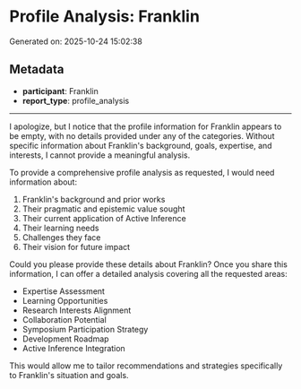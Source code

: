 # Profile Analysis: Franklin

Generated on: 2025-10-24 15:02:38

## Metadata

- **participant**: Franklin
- **report_type**: profile_analysis

---

I apologize, but I notice that the profile information for Franklin appears to be empty, with no details provided under any of the categories. Without specific information about Franklin's background, goals, expertise, and interests, I cannot provide a meaningful analysis.

To provide a comprehensive profile analysis as requested, I would need information about:

1. Franklin's background and prior works
2. Their pragmatic and epistemic value sought
3. Their current application of Active Inference
4. Their learning needs
5. Challenges they face
6. Their vision for future impact

Could you please provide these details about Franklin? Once you share this information, I can offer a detailed analysis covering all the requested areas:
- Expertise Assessment
- Learning Opportunities
- Research Interests Alignment
- Collaboration Potential
- Symposium Participation Strategy
- Development Roadmap
- Active Inference Integration

This would allow me to tailor recommendations and strategies specifically to Franklin's situation and goals.